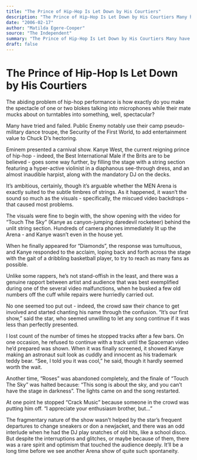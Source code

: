 ```yaml
---
title: "The Prince of Hip-Hop Is Let Down by His Courtiers"
description: "The Prince of Hip-Hop Is Let Down by His Courtiers Many have tried and failed. Public Enemy notably use their camp pseudo-military dance troupe, the Security of the First World, to add entertainment v..."
date: "2006-02-17"
author: "Matilda Egere-Cooper"
source: "The Independent"
summary: "The Prince of Hip-Hop Is Let Down by His Courtiers Many have tried and failed. Public Enemy notably use their camp pseudo-military dance troupe, the Security of the First World, to add entertainment value to Chuck D’s hectoring. Eminem presented a carnival show. Kanye West fills the stage with a string section featuring a hyper-active violinist in a diaphanous see-through dress, and an almost inaudible harp"
draft: false
---
```


# The Prince of Hip-Hop Is Let Down by His Courtiers

The abiding problem of hip-hop performance is how exactly do you make the spectacle of one or two blokes talking into microphones while their mate mucks about on turntables into something, well, spectacular?

Many have tried and failed. Public Enemy notably use their camp pseudo-military dance troupe, the Security of the First World, to add entertainment value to Chuck D’s hectoring.

Eminem presented a carnival show. Kanye West, the current reigning prince of hip-hop - indeed, the Best International Male if the Brits are to be believed - goes some way further, by filling the stage with a string section featuring a hyper-active violinist in a diaphanous see-through dress, and an almost inaudible harpist, along with the mandatory DJ on the decks.

It’s ambitious, certainly, though it’s arguable whether the MEN Arena is exactly suited to the subtle timbres of strings. As it happened, it wasn’t the sound so much as the visuals - specifically, the miscued video backdrops - that caused most problems.

The visuals were fine to begin with, the show opening with the video for “Touch The Sky” (Kanye as canyon-jumping daredevil rocketeer) behind the unlit string section. Hundreds of camera phones immediately lit up the Arena - and Kanye wasn’t even in the house yet.

When he finally appeared for “Diamonds”, the response was tumultuous, and Kanye responded to the acclaim, loping back and forth across the stage with the gait of a dribbling basketball player, to try to reach as many fans as possible.

Unlike some rappers, he’s not stand-offish in the least, and there was a genuine rapport between artist and audience that was best exemplified during one of the several video malfunctions, when he busked a few old numbers off the cuff while repairs were hurriedly carried out.

No one seemed too put out - indeed, the crowd saw their chance to get involved and started chanting his name through the confusion. “It’s our first show,” said the star, who seemed unwilling to let any song continue if it was less than perfectly presented.

I lost count of the number of times he stopped tracks after a few bars. On one occasion, he refused to continue with a track until the Spaceman video he’d prepared was shown. When it was finally screened, it showed Kanye making an astronaut suit look as cuddly and innocent as his trademark teddy bear. “See, I told you it was cool,” he said, though it hardly seemed worth the wait.

Another time, “Roses” was abandoned completely, and the finale of “Touch The Sky” was halted because: “This song is about the sky, and you can’t have the stage in darkness”. The lights came on and the song restarted.

At one point he stopped “Crack Music” because someone in the crowd was putting him off. “I appreciate your enthusiasm brother, but...”

The fragmentary nature of the show wasn’t helped by the star’s frequent departures to change sneakers or don a newjacket, and there was an odd interlude when he had the DJ play snatches of old hits, like a school disco. But despite the interruptions and glitches, or maybe because of them, there was a rare spirit and optimism that touched the audience deeply. It’ll be a long time before we see another Arena show of quite such spontaneity.
